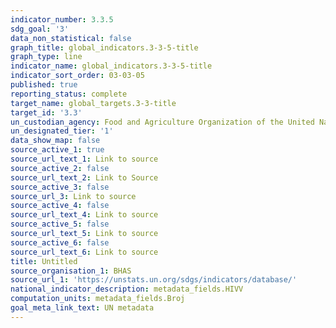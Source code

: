 ```yaml
---
indicator_number: 3.3.5
sdg_goal: '3'
data_non_statistical: false
graph_title: global_indicators.3-3-5-title
graph_type: line
indicator_name: global_indicators.3-3-5-title
indicator_sort_order: 03-03-05
published: true
reporting_status: complete
target_name: global_targets.3-3-title
target_id: '3.3'
un_custodian_agency: Food and Agriculture Organization of the United Nations (FAO)
un_designated_tier: '1'
data_show_map: false
source_active_1: true
source_url_text_1: Link to source
source_active_2: false
source_url_text_2: Link to Source
source_active_3: false
source_url_3: Link to source
source_active_4: false
source_url_text_4: Link to source
source_active_5: false
source_url_text_5: Link to source
source_active_6: false
source_url_text_6: Link to source
title: Untitled
source_organisation_1: BHAS
source_url_1: 'https://unstats.un.org/sdgs/indicators/database/'
national_indicator_description: metadata_fields.HIVV
computation_units: metadata_fields.Broj
goal_meta_link_text: UN metadata
---
```

